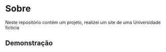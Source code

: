# Sobre

<p>
Neste repositório contém um projeto, realizei um site de uma Universidade ficticia 
</p>
<h2>Demonstração</h2>

